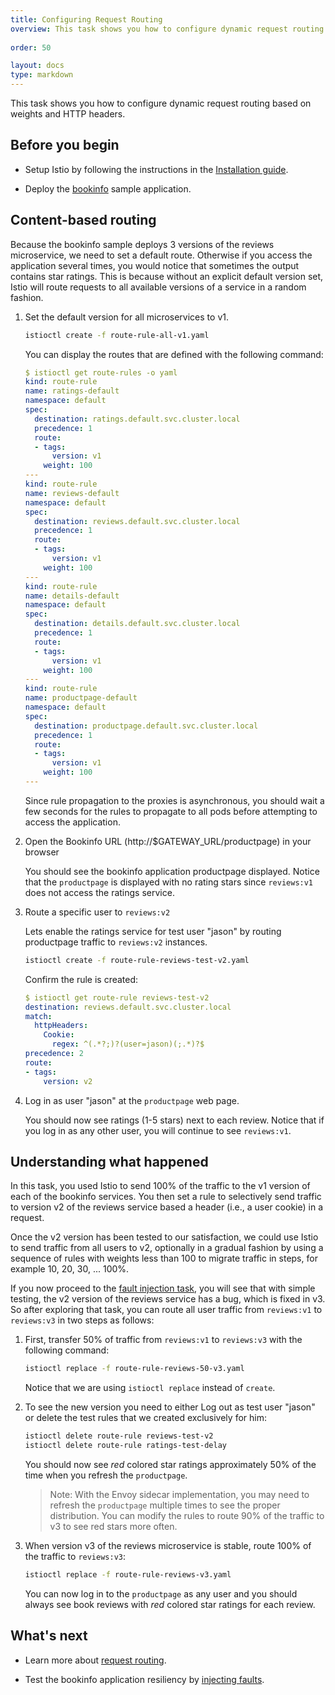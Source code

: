 ```yaml
---
title: Configuring Request Routing
overview: This task shows you how to configure dynamic request routing based on weights and HTTP headers.
            
order: 50

layout: docs
type: markdown
---
```


This task shows you how to configure dynamic request routing based on weights and HTTP headers.

## Before you begin

* Setup Istio by following the instructions in the
  [Installation guide](/docs/tasks/installing-istio.html).

* Deploy the [bookinfo](/docs/samples/bookinfo.html) sample application.

## Content-based routing

Because the bookinfo sample deploys 3 versions of the reviews microservice,
we need to set a default route.
Otherwise if you access the application several times, you would notice that sometimes the output contains
star ratings.
This is because without an explicit default version set, Istio will
route requests to all available versions of a service in a random fashion.

1. Set the default version for all microservices to v1.

   ```bash
   istioctl create -f route-rule-all-v1.yaml
   ```

   You can display the routes that are defined with the following command:

   ```yaml
   $ istioctl get route-rules -o yaml
   kind: route-rule
   name: ratings-default
   namespace: default
   spec:
     destination: ratings.default.svc.cluster.local
     precedence: 1
     route:
     - tags:
         version: v1
       weight: 100
   ---
   kind: route-rule
   name: reviews-default
   namespace: default
   spec:
     destination: reviews.default.svc.cluster.local
     precedence: 1
     route:
     - tags:
         version: v1
       weight: 100
   ---
   kind: route-rule
   name: details-default
   namespace: default
   spec:
     destination: details.default.svc.cluster.local
     precedence: 1
     route:
     - tags:
         version: v1
       weight: 100
   ---
   kind: route-rule
   name: productpage-default
   namespace: default
   spec:
     destination: productpage.default.svc.cluster.local
     precedence: 1
     route:
     - tags:
         version: v1
       weight: 100
   ---
   ```
   
   Since rule propagation to the proxies is asynchronous, you should wait a few seconds for the rules
   to propagate to all pods before attempting to access the application.  

1. Open the Bookinfo URL (http://$GATEWAY_URL/productpage) in your browser

   You should see the bookinfo application productpage displayed.
   Notice that the `productpage` is displayed with no rating stars since `reviews:v1` does not access the ratings service.

1. Route a specific user to `reviews:v2`

   Lets enable the ratings service for test user "jason" by routing productpage traffic to
   `reviews:v2` instances.

   ```bash
   istioctl create -f route-rule-reviews-test-v2.yaml
   ```
   
   Confirm the rule is created:

   ```yaml
   $ istioctl get route-rule reviews-test-v2
   destination: reviews.default.svc.cluster.local
   match:
     httpHeaders:
       Cookie:
         regex: ^(.*?;)?(user=jason)(;.*)?$
   precedence: 2
   route:
   - tags:
       version: v2
   ```
   
1. Log in as user "jason" at the `productpage` web page. 

   You should now see ratings (1-5 stars) next to each review. Notice that if you log in as
   any other user, you will continue to see `reviews:v1`.

## Understanding what happened

In this task, you used Istio to send 100% of the traffic to the v1 version of each of the bookinfo
services. You then set a rule to selectively send traffic to version v2 of the reviews service based
a header (i.e., a user cookie) in a request.

Once the v2 version has been tested to our satisfaction, we could use Istio to send traffic from
all users to v2, optionally in a gradual fashion by using a sequence of rules with weights less
than 100 to migrate traffic in steps, for example 10, 20, 30, ... 100%.

If you now proceed to the [fault injection task](/docs/tasks/fault-injection.html), you will see
that with simple testing, the v2 version of the reviews service has a bug, which is fixed in v3.
So after exploring that task, you can route all user traffic from `reviews:v1`
to `reviews:v3` in two steps as follows:

1. First, transfer 50% of traffic from `reviews:v1` to `reviews:v3` with the following command:

   ```bash
   istioctl replace -f route-rule-reviews-50-v3.yaml
   ```
   
   Notice that we are using `istioctl replace` instead of `create`.

2. To see the new version you need to either Log out as test user "jason" or delete the test rules
that we created exclusively for him:

   ```bash
   istioctl delete route-rule reviews-test-v2
   istioctl delete route-rule ratings-test-delay
   ```
   
   You should now see *red* colored star ratings approximately 50% of the time when you refresh
   the `productpage`.
   
   > Note: With the Envoy sidecar implementation, you may need to refresh the `productpage` multiple times
   > to see the proper distribution. You can modify the rules to route 90% of the traffic to v3 to see red stars more often.

3. When version v3 of the reviews microservice is stable, route 100% of the traffic to `reviews:v3`:

   ```bash
   istioctl replace -f route-rule-reviews-v3.yaml
   ```

   You can now log in to the `productpage` as any user and you should always see book reviews
   with *red* colored star ratings for each review.

## What's next

* Learn more about [request routing](/docs/concepts/traffic-management/rules-configuration.html).

* Test the bookinfo application resiliency by [injecting faults](/docs/tasks/fault-injection.html).
